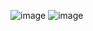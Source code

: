 ![image](https://github.com/user-attachments/assets/9c730583-09de-471d-ad7c-e37dcf90f369)
![image](https://github.com/user-attachments/assets/d073e856-d888-4b87-959e-a58ba626b17e)
